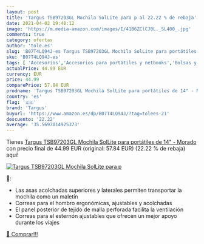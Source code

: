 ```yaml
---
layout: post
title: 'Targus TSB97203GL Mochila SolLite para p al 22.22 % de rebaja'
date: 2021-04-02 19:48:12
image: 'https://m.media-amazon.com/images/I/41B6ZClCJ0L._SL400_.jpg'
comments: true
category: ofertas
author: 'tole.es'
slug: 'B07T4LQ94J-es Targus TSB97203GL Mochila SolLite para portátiles de 14" -...'
sku: 'B07T4LQ94J-es'
tags: [ 'Accesorios','Accesorios para portátiles y netbooks','Bolsas y fundas para portátiles y netbooks','Informática','Mochilas para portátiles y netbooks','mochila','targus', ]
actualPrice: 44.99 EUR
currency: EUR
price: 44.99
comparePrice: 57.84 EUR
prodname: 'Targus TSB97203GL Mochila SolLite para portátiles de 14" - Morado'
country: 'es'
flag: '🇪🇸'
brand: 'Targus'
buyurl: 'https://www.amazon.es/dp/B07T4LQ94J/?tag=tolees-21'
descuento: '22.22'
average: '35.5697014925373'
---
```


Tienes [Targus TSB97203GL Mochila SolLite para portátiles de 14" - Morado](https://www.amazon.es/dp/B07T4LQ94J/?tag=tolees-21) con precio final de  44.99 EUR (original: 57.84 EUR) (22.22 %  de rebaja) aqui!

[![Targus TSB97203GL Mochila SolLite para p](https://m.media-amazon.com/images/I/41B6ZClCJ0L._SL400_.jpg)](https://www.amazon.es/dp/B07T4LQ94J/?tag=tolees-21)

🔎:

- Las asas acolchadas superiores y laterales permiten transportar la mochila como un maletín
- Correas para el hombro ergonómicas, ajustables y acolchadas
- El panel posterior de tejido de malla perforada facilita la ventilación
- Correas para el esternón ajustables que ofrecen un mejor apoyo durante los viajes

[🛒 Comprar!!!](https://www.amazon.es/dp/B07T4LQ94J/?tag=tolees-21)
